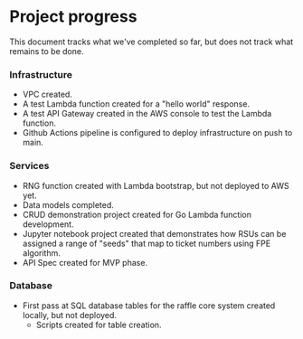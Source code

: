 # Project progress

This document tracks what we've completed so far, but does not track what remains to be done.

### Infrastructure

- VPC created.
- A test Lambda function created for a "hello world" response.
- A test API Gateway created in the AWS console to test the Lambda function.
- Github Actions pipeline is configured to deploy infrastructure on push to main.

### Services

- RNG function created with Lambda bootstrap, but not deployed to AWS yet.
- Data models completed.
- CRUD demonstration project created for Go Lambda function development.
- Jupyter notebook project created that demonstrates how RSUs can be assigned a range of "seeds" that map to ticket numbers using FPE algorithm.
- API Spec created for MVP phase.

### Database

- First pass at SQL database tables for the raffle core system created locally, but not deployed.
  - Scripts created for table creation.
